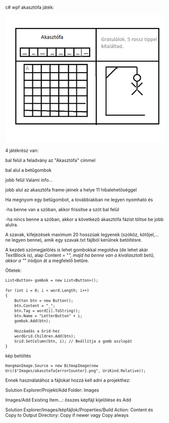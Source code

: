 c# wpf akasztófa játék: 

![Akasztófa terv](PICTURES/akasztofa_terv.png)

4 játékrész van:

bal felül a feladvány az "Akasztófa" címmel

bal alul a betűgombok

jobb felül  Valami info...

jobb alul az akasztófa frame-jeinek a helye 11 hibalehetőséggel

Ha megnyom egy betűgombot, a továbbiakban ne legyen nyomható és 

-ha benne van a szóban, akkor frissítse a szót bal felül

-ha nincs benne a szóban, akkor a következő akasztófa fázist töltse be jobb alulra.

A szavak, kifejezések maximum 20 hosszúak legyenek (szóköz, kötőjel,...  ne legyen benne), amik egy szavak.txt fájlból kerülnek betöltésre.

A kezdeti szómegjelölés is lehet gombokkal megoldva (de lehet akár TextBlock is), alap Content = "_", majd ha benne van a kiválasztott betű, akkor a "_" íródjon át a megfelelő betűre.

Ötletek:
```
List<Button> gombok = new List<Button>();

for (int i = 0; i < word.Length; i++)
{
    Button btn = new Button();
    btn.Content = "_";
    btn.Tag = word[i].ToString();
    btn.Name = "LetterButton" + i;
    gombok.Add(btn);

    Hozzáadás a Grid-hez
    wordGrid.Children.Add(btn);
    Grid.SetColumn(btn, i); // Beállítja a gomb oszlopát
}
```

kép betöltés 
```
HangmanImage.Source = new BitmapImage(new Uri($"Images/akasztofa{errorCounter}.png", UriKind.Relative));
```

Ennek használatához a fájlokat hozzá kell adni a projekthez:

Solution Explorer/Projekt/Add Folder: Images

Images/Add Existing Item...: összes képfájl kijelölése és Add

Solution Explorer/Images/képfájlok/Properties/Build Action: Content és Copy to Output Directory: Copy if newer vagy Copy always

